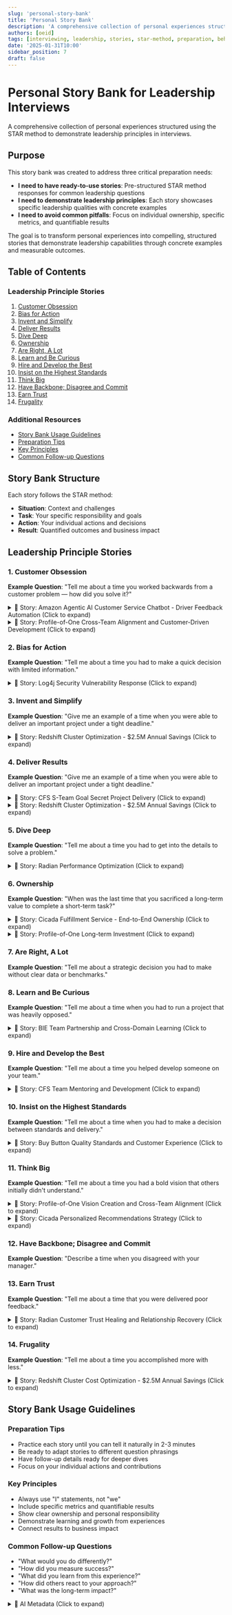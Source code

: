 ```yaml
---
slug: 'personal-story-bank'
title: 'Personal Story Bank'
description: 'A comprehensive collection of personal experiences structured using the STAR method to demonstrate leadership principles in interviews'
authors: [oeid]
tags: [interviewing, leadership, stories, star-method, preparation, behavioral-questions]
date: '2025-01-31T10:00'
sidebar_position: 7
draft: false
---
```


# Personal Story Bank for Leadership Interviews

A comprehensive collection of personal experiences structured using the STAR method to demonstrate leadership principles in interviews.

## Purpose

This story bank was created to address three critical preparation needs:

- **I need to have ready-to-use stories**: Pre-structured STAR method responses for common leadership questions
- **I need to demonstrate leadership principles**: Each story showcases specific leadership qualities with concrete examples
- **I need to avoid common pitfalls**: Focus on individual ownership, specific metrics, and quantifiable results

The goal is to transform personal experiences into compelling, structured stories that demonstrate leadership capabilities through concrete examples and measurable outcomes.

## Table of Contents

### Leadership Principle Stories
1. [Customer Obsession](#1-customer-obsession)
2. [Bias for Action](#2-bias-for-action)
3. [Invent and Simplify](#3-invent-and-simplify)
4. [Deliver Results](#4-deliver-results)
5. [Dive Deep](#5-dive-deep)
6. [Ownership](#6-ownership)
7. [Are Right, A Lot](#7-are-right-a-lot)
8. [Learn and Be Curious](#8-learn-and-be-curious)
9. [Hire and Develop the Best](#9-hire-and-develop-the-best)
10. [Insist on the Highest Standards](#10-insist-on-the-highest-standards)
11. [Think Big](#11-think-big)
12. [Have Backbone; Disagree and Commit](#12-have-backbone-disagree-and-commit)
13. [Earn Trust](#13-earn-trust)
14. [Frugality](#14-frugality)

### Additional Resources
- [Story Bank Usage Guidelines](#story-bank-usage-guidelines)
- [Preparation Tips](#preparation-tips)
- [Key Principles](#key-principles)
- [Common Follow-up Questions](#common-follow-up-questions)

## Story Bank Structure

Each story follows the STAR method:
- **Situation**: Context and challenges
- **Task**: Your specific responsibility and goals
- **Action**: Your individual actions and decisions
- **Result**: Quantified outcomes and business impact

## Leadership Principle Stories

### 1. Customer Obsession

**Example Question**: "Tell me about a time you worked backwards from a customer problem — how did you solve it?"



<details>
<summary>📖 Story: Amazon Agentic AI Customer Service Chatbot - Driver Feedback Automation (Click to expand)</summary>

- **Situation**: 
  - Amazon's customer service was receiving over 1.3 million annual contacts related to driver feedback issues
  - These inquiries created significant operational overhead and customer wait times
  - Customer service associates were overwhelmed with predictable, repetitive driver-related concerns
  - The existing chatbot couldn't understand driver-specific contexts or provide appropriate resolutions
  - Customers were experiencing long wait times and inconsistent service quality for driver feedback issues

- **Task**: 
  - I needed to design and implement a new feature in Amazon's Agentic AI Customer Service Chatbot Stack
  - I had to enable the chatbot to autonomously address driver feedback concerns without human escalation
  - I needed to work backwards from customer experience mocks to design the holistic end-to-end experience
  - I had to design proper experiments to measure customer adoption and impact
  - I needed to lead the integration of ML capabilities with customer service workflows

- **Action**: 
  - I led the end-to-end design and implementation, working backwards from customer experience mocks
  - I designed comprehensive experiments to measure customer adoption, satisfaction, and operational impact
  - I extended the agentic stack's intent detection capabilities to recognize driver-related concerns
  - I curated and validated ground truth datasets from thousands of historical customer interactions
  - I enhanced the RAG (Retrieval-Augmented Generation) system to access driver-specific knowledge bases
  - I modified response generation capabilities to provide contextually appropriate resolutions
  - I implemented feedback loops to continuously improve response quality
  - I worked with domain experts to validate response appropriateness across different customer segments
  - I implemented rigorous A/B testing frameworks to measure impact and ensure quality
  - I addressed bias in training data to ensure fair treatment across all customer segments
  - I collaborated closely with ML engineers, product managers, and customer service teams

- **Result**: 
  - Reduced customer service associate contacts by over 75% for driver-related concerns!
  - Eliminated over 1 million annual contacts, significantly reducing operational overhead!
  - Increased actionability of driver feedback requests by over 300%!
  - Successfully deployed the feature to production with measurable customer impact
  - Established a scalable framework for future AI-powered customer service automation

</details>

<details>
<summary>📖 Story: Profile-of-One Cross-Team Alignment and Customer-Driven Development (Click to expand)</summary>

- **Situation**: 
  - At CognitiveScale, different teams had completely misaligned visions for core platform feature "Profile-of-One"
  - Product was focused on "making it sexy" without clear technical vision
  - Engineering had no idea how to approach developing AI tooling
  - Sales was selling capabilities that didn't exist yet to customers
  - There was no unified product vision, and each team operated in isolation with conflicting priorities
  - Meanwhile, a Fortune 500 ex-CEO customer was looking for technology to help them deeply understand their customers

- **Task**: 
  - I needed to create a coherent technical vision that could bridge gaps between sales promises, product desires, and engineering capabilities
  - I had to align 10+ different teams: Executive, Sales, Marketing, Product, Design, Platform Engineering, AI/ML, QA, Technical Writing, Training, Support, and Delivery
  - I needed to manage customer expectations since features had already been sold but didn't exist
  - As the inventor of Profile-of-One, I was responsible for listening closely to customer hardships and distilling functionality we could add to our platform

- **Action**: 
  - I invented and defined the complete technical vision for Profile-of-One after weeks of analyzing customer needs and technical feasibility
  - I implemented a working proof-of-concept that demonstrated core AI personalization capabilities
  - I pitched the vision directly to CTO and Chief Science Officer, presenting technical approach, business impact, and customer value
  - I worked hand-in-hand with design team, providing direct feedback to ensure UX aligned with technical capabilities
  - I collaborated closely with engineering teams, mentoring them on AI/ML concepts and providing guidance on data modeling and algorithms
  - I worked extensively with solution engineering to create compelling proof-of-concepts for customers
  - I led daily standups with the Fortune 500 customer to understand their evolving needs
  - I conducted design thinking workshops with the customer to map their requirements
  - I engaged them with multiple rounds of feedback and iteration, delivering new functionality on a weekly basis
  - I conducted personalized training sessions showing them how to apply our technology to their specific problems
  - I balanced vision with realistic technical capabilities while keeping customer value at the center

- **Result**: 
  - Profile-of-One became the company's primary market differentiator, leading to significant increase in customer inquiries and adoption
  - Successfully delivered and integrated the feature across multiple customer implementations
  - Created a shared vision that all teams could rally around, transforming chaos into coordinated effort
  - Prevented customer churn during development period by managing expectations effectively
  - We closed multiple deals with the Fortune 500 customer, generating significant revenue
  - We built a strong, symbiotic relationship that benefits both parties
  - Established Profile-of-One as a core differentiator that continues to attract prospect customers

</details>

### 2. Bias for Action

**Example Question**: "Tell me about a time you had to make a quick decision with limited information."

<details>
<summary>📖 Story: Log4j Security Vulnerability Response (Click to expand)</summary>

- **Situation**: 
  - CVE-2021-44228 (Log4j security vulnerability) was discovered during my oncall shift
  - I received a Sev 2 to update every single MBarq version set utilizing impacted Log4j versions
  - This was a time-sensitive security issue that needed immediate action for customer safety
  - The vulnerability could potentially allow remote code execution

- **Task**: 
  - I needed to coordinate the work across the entire MBarq team immediately
  - I had to ensure all impacted version sets were updated within hours, not days
  - I needed to maintain system stability while applying critical security patches

- **Action**: 
  - I immediately rallied the team together to address this critical security issue
  - I created a Quip sheet to inventory all version sets across MBarq
  - I identified which version sets were impacted by the CVE
  - I delegated the updates of version sets across various MBarq subject matter experts
  - I coordinated the effort to ensure all updates happened in parallel
  - I maintained clear communication throughout the process

- **Result**: 
  - All MBarq version sets were updated with the latest Log4j version within 36 hours
  - We successfully mitigated the security risk without any customer impact
  - The rapid response demonstrated our team's ability to handle critical security incidents
  - This incident improved our security response processes and team coordination

</details>

### 3. Invent and Simplify

**Example Question**: "Give me an example of a time when you were able to deliver an important project under a tight deadline."

<details>
<summary>📖 Story: Redshift Cluster Optimization - $2.5M Annual Savings (Click to expand)</summary>

- **Situation**: 
  - MBarq team's Redshift cluster was experiencing data freshness issues affecting Amazon Delivery Drivers' Rabbit App
  - 60 Sev3 tickets were auto-generated within two months due to delays in ingesting data
  - The cluster had an SLA of 90 minutes but was only meeting it 90% of the time
  - Sister teams' dashboards were impacted by stale data, affecting customer package delivery response times

- **Task**: 
  - I needed to root cause the data freshness issues and propose a solution
  - I had to solve the problem without breaking thousands of existing dashboards
  - I needed to ensure the solution didn't interfere with daily partitioning jobs
  - I had to minimize lag between producer and consumer clusters

- **Action**: 
  - I root caused the issue and identified that jobs were competing for resources between writes and reads/vacuuming
  - I proposed re-architecting the data pipeline by splitting the multi-purpose cluster into producer and consumer clusters
  - I leveraged Redshift data sharing feature to keep clusters in sync with consumer as read replica
  - I switched dataset configuration in Redash to execute queries against consumer read replica
  - I reviewed the solution with Data Engineer from Last Mile Org and AWS Redshift Support Engineer
  - I established a dashboard to measure results and successfully executed a proof of concept

- **Result**: 
  - Achieved 98% reduction in Sev3 tickets (from 30 to 0.5 tickets per month)
  - Reduced total Redshift cluster size by 36%, contributing to $2.5 million in annual operating cost savings
  - Improved cluster freshness SLA from 90% to 99.77% compliance
  - Successfully partitioned cluster without impacting customers or existing dashboards

</details>


### 4. Deliver Results

**Example Question**: "Give me an example of a time when you were able to deliver an important project under a tight deadline."

<details>
<summary>📖 Story: CFS S-Team Goal Secret Project Delivery (Click to expand)</summary>

- **Situation**: 
  - I was responsible for delivering Cicada Fulfillment Service (CFS) as part of an S-Team Goal Secret project
  - This was a central system that needed to integrate with multiple teams across Amazon
  - We had aggressive timelines and complex technical requirements for a critical business initiative
  - The system required extensive cross-team alignment and coordination

- **Task**: 
  - I needed to design, lead the development of, and drive alignment for this central CFS system
  - I had to coordinate with 10+ teams across Amazon to ensure successful integration
  - I needed to deliver the project on time while maintaining high quality standards
  - I had to manage complex technical dependencies and cross-team coordination

- **Action**: 
  - I designed the overall architecture and technical approach for the CFS system
  - I led the development effort across multiple phases, coordinating with 6 SDEs
  - I drove alignment with numerous teams across Amazon to ensure successful integration
  - I managed complex technical dependencies and cross-team coordination
  - I implemented rigorous quality standards and testing processes
  - I coordinated with multiple stakeholders to ensure project success

- **Result**: 
  - Successfully delivered CFS in 3 phases, each completed within 3 weeks
  - No major defects were reported by QA, demonstrating high code quality
  - Successfully integrated with multiple teams across Amazon
  - Delivered the S-Team Goal Secret project on time and within scope
  - Established CFS as a critical component of Amazon's fulfillment infrastructure

</details>

<details>
<summary>📖 Story: Redshift Cluster Optimization - $2.5M Annual Savings (Click to expand)</summary>

- **Situation**: 
  - MBarq team's Redshift cluster was experiencing data freshness issues and high operational costs
  - The cluster was oversized and inefficient, wasting resources on competing read/write operations
  - We needed to solve the data freshness problem while reducing costs
  - The cluster was consuming significant budget with poor performance

- **Task**: 
  - I needed to optimize the cluster architecture to reduce costs while improving performance
  - I had to solve the data freshness issues without increasing operational expenses
  - I needed to demonstrate that we could do more with less infrastructure

- **Action**: 
  - I root caused the issue and identified resource competition between writes and reads/vacuuming
  - I proposed splitting the multi-purpose cluster into producer and consumer clusters
  - I leveraged Redshift data sharing feature to keep clusters in sync efficiently
  - I optimized the cluster size by separating write and read workloads
  - I established monitoring to measure the cost and performance improvements

- **Result**: 
  - Reduced total Redshift cluster size by 36%, contributing to $2.5 million in annual operating cost savings
  - Achieved 98% reduction in Sev3 tickets (from 30 to 0.5 tickets per month)
  - Improved cluster freshness SLA from 90% to 99.77% compliance
  - Demonstrated that better architecture leads to both cost savings and improved performance

</details>

### 5. Dive Deep

**Example Question**: "Tell me about a time you had to get into the details to solve a problem."

<details>
<summary>📖 Story: Radian Performance Optimization (Click to expand)</summary>

- **Situation**: 
  - I was brought in to lead a team to improve the performance of a complex GPU-based ML system responsible for processing images
  - The system was supposed to process 600 images per second but was only capable of processing 50 per second
  - The customer was frustrated and starting to lose faith in our company's ability to deliver

- **Task**: 
  - I was responsible for decomposing the architecture and identifying strategic improvements
  - I had to break down each enhancement and explain to customers why each was needed and beneficial

- **Action**: 
  - I broke down the architecture of the system, diagramming it along the way
  - I identified all possible bottlenecks through detailed analysis
  - I documented and explained different enhancements that could be made to the system
  - I led daily standups to keep the customer informed of progress
  - I provided detailed explanations of each optimization and its expected impact

- **Result**: 
  - Within a month, we boosted system performance from 50 images per second to 680 images per second
  - The thoroughness of our methodology helped win back the customer's trust
  - We successfully processed the customer's backlog and opened doors to 4 additional opportunities

</details>

### 6. Ownership

**Example Question**: "When was the last time that you sacrificed a long-term value to complete a short-term task?"

<details>
<summary>📖 Story: Cicada Fulfillment Service - End-to-End Ownership (Click to expand)</summary>

- **Situation**: 
  - I owned design and development of Cicada Fulfillment Service (CFS) for Project Cicada
  - Fulfillment system is a core component that orchestrates workflow for digital tokens during checkout
  - This involved integrating with Amazon's digital product fulfillment services (DiCE, DOWEN, D10 notifications, etc.)
  - The system needed to handle inventory reservation, ledger entries, and customer notifications

- **Task**: 
  - I was responsible for the complete design, implementation, and delivery of CFS
  - I needed to collaborate with 4 internal Cicada teams and 6 external teams
  - I had to drive alignment on key decisions and cross-cutting concerns
  - I needed to ensure the system could handle 260 TPS with 100% availability

- **Action**: 
  - I collaborated with Sr. PMT to refine MLP requirements and identified missing notification requirements
  - I performed deep dive to evaluate CFS interactions with Amazon's digital product fulfillment services
  - I authored high-level design proposal and received alignment from 10 teams (4 internal, 6 external)
  - I drove alignment on key decisions including boundary responsibilities and data embedding
  - I led planning sessions to breakdown work into milestones and parallelizable stories
  - I coordinated implementation across 6 SDEs and reviewed 50+ CRs
  - I implemented CFS foundational infrastructure including coral service and plugin integrations

- **Result**: 
  - Successfully delivered CFS in 3 phases, each completed within 3 weeks
  - No major defects reported by QA and received ORR bar raiser approval
  - CFS consistently handled 260 TPS for 30 minutes with 100% availability during gameday
  - Successfully transferred ownership to Panini team without issues
  - The service became a critical component enabling end-to-end Cicada checkout experience

</details>

<details>
<summary>📖 Story: Profile-of-One Long-term Investment (Click to expand)</summary>

- **Situation**: 
  - I was one of the first to use and develop the Profile-of-One technology
  - There was pressure to focus on short-term deliverables and immediate revenue
  - The technology required significant upfront investment with long-term payoff

- **Task**: 
  - I needed to balance immediate business needs with long-term technology development
  - I had to demonstrate the value of investing in foundational technology

- **Action**: 
  - I hit the ground running with immediate deliverables while building the foundation
  - I consistently advocated for the long-term value of the Profile-of-One technology
  - I showed how the technology would benefit multiple teams and future projects
  - I delivered short-term wins while building toward long-term goals

- **Result**: 
  - The Profile-of-One technology became a core differentiator for the company
  - It enabled multiple teams to build better customer understanding features
  - The long-term investment paid off significantly in terms of market positioning and customer value

</details>

### 7. Are Right, A Lot

**Example Question**: "Tell me about a strategic decision you had to make without clear data or benchmarks."


### 8. Learn and Be Curious

**Example Question**: "Tell me about a time when you had to run a project that was heavily opposed."

<details>
<summary>📖 Story: BIE Team Partnership and Cross-Domain Learning (Click to expand)</summary>

- **Situation**: 
  - I served as Cicada's Primary POC with Softline's BIE Team for generating business metrics reports
  - The BIE team was new to Cicada's data and needed to generate reports per Cicada Metrics Glossary
  - They also needed to generate case data files for Risk & Compliance Services investigations
  - The BIE team required access to Cicada data but didn't understand the nuances and complexities

- **Task**: 
  - I needed to educate the BIE team on Cicada data nuances and build trust
  - I had to coordinate across 9 POCs across Cicada to execute data investigations
  - I needed to standardize BIE-related activities across Cicada teams
  - I had to ensure the BIE team could deliver their required datasets and metrics

- **Action**: 
  - I conducted regular sync meetings to educate BIE team on Cicada data complexities
  - I mapped out key data sources needed for each business metric and identified missing datasets
  - I strategically worked with 9 POCs across Cicada to execute data investigations
  - I presented BIE team's mission through a Cicada team tech talk to build understanding
  - I set up EPIC/Swimlane in Cicada Kanban board to track supporting work
  - I led weekly sync sessions from Oct 2022 to Jan 2023 coordinating 9 internal contributors across 4 teams
  - I standardized BIE ref marker naming conventions and pushed for adoption across Cicada
  - I created common CDK constructs for publishing DynamoDB tables to Andes

- **Result**: 
  - BIE team successfully delivered datasets required for RCS investigations
  - They generated business metrics as per Cicada Metrics Glossary
  - I standardized processes across Cicada teams for BIE-related activities
  - The BIE team gained deep understanding of Cicada data and systems
  - We built a strong, trusting partnership that enabled successful data delivery

</details>


### 9. Hire and Develop the Best

**Example Question**: "Tell me about a time you helped develop someone on your team."

<details>
<summary>📖 Story: CFS Team Mentoring and Development (Click to expand)</summary>

- **Situation**: 
  - I was leading the development of Cicada Fulfillment Service (CFS) with a team of 6 SDEs
  - The team included engineers who needed to ramp up on complex fulfillment domain knowledge
  - We had aggressive timelines and complex technical requirements
  - The team needed to understand fulfillment workflows, DiCE integrations, and distributed systems

- **Task**: 
  - I needed to mentor and ramp up the team on CFS while maintaining delivery timelines
  - I had to ensure everyone understood the complex fulfillment domain
  - I needed to provide guidance on best development practices and code quality
  - I had to develop the team's technical skills and domain expertise

- **Action**: 
  - I scheduled weekly meetings with engineers to sync on status, blockers, and best practices
  - I performed 50+ detailed code reviews with specific feedback on implementation approaches
  - I provided deeper guidance on parsing order documents and implementing sophisticated revoke functionality
  - I organized ad-hoc sync sessions to ramp up new team members on CFS
  - I shared learning resources and established clear development practices
  - I guided engineers through complex integration patterns and error handling scenarios
  - I mentored team members on distributed systems architecture and fulfillment workflows

- **Result**: 
  - All engineers successfully onboarded to CFS and delivered on their commitments.
  - Guided SDEs on the team in receiving alignment from our Madrid Team on workflow ownership and handoff.
  - The team gained deep expertise in fulfillment systems and distributed architecture.
  - Team members developed strong technical skills and domain knowledge
  - Established a culture of knowledge sharing and continuous learning

</details>


### 10. Insist on the Highest Standards

**Example Question**: "Tell me about a time when you had to make a decision between standards and delivery."

<details>
<summary>📖 Story: Buy Button Quality Standards and Customer Experience (Click to expand)</summary>

- **Situation**: 
  - I was implementing backend logic for buy button clicks on Cicada experiences (DP, SED, Gallery)
  - Upon inspecting Figma designs, I noticed there were no experiences dedicated for buy button errors
  - The current design would redirect customers to generic "500"/ops pages with no specialized feedback
  - This represented a significant quality gap that would create poor customer experiences during high-demand scenarios

- **Task**: 
  - I needed to insist on higher quality standards for customer experience before launch
  - I had to push back against the current design approach that didn't meet quality expectations
  - I needed to ensure we delivered a product that met the highest standards for customer experience
  - I had to balance quality requirements with launch timeline pressures

- **Action**: 
  - I identified and documented 5 specific scenarios where the current error handling approach was inadequate
  - I pushed back on the current design, insisting that generic error pages were not acceptable quality
  - I consulted with Product and UX to advocate for higher standards in error handling
  - I worked with Sr. PM and UX engineer to redesign the error experience to meet quality standards
  - I led implementation of backend components while an SDE worked on frontend experience
  - I ensured Buy button API redirects to pages associated with individual error scenarios
  - I refused to compromise on quality, even when it meant additional development work

- **Result**: 
  - Successfully implemented dedicated error pages for 5 specific buy button error scenarios
  - Raised the quality bar for customer experience standards across the team
  - Customers now receive clear, actionable feedback instead of generic error pages
  - Prevented customer frustration during high-demand collection drops
  - Established a precedent for insisting on high quality standards before launch

</details>


### 11. Think Big

**Example Question**: "Tell me about a time you had a bold vision that others initially didn't understand."

<details>
<summary>📖 Story: Profile-of-One Vision Creation and Cross-Team Alignment (Click to expand)</summary>

- **Situation**: 
  - At CognitiveScale, teams had completely misaligned visions for "Profile-of-One" platform feature
  - Product wanted to "make it sexy" without technical vision, engineering didn't know how to build AI tooling
  - Sales was selling non-existent capabilities to customers, creating a chaotic situation
  - There was no unified product vision, and 10+ teams were operating in isolation with conflicting priorities
  - Initially, others didn't see the full potential of the approach, and the concept was ahead of its time

- **Task**: 
  - I needed to create a bold technical vision that could unite all stakeholders
  - I had to bridge the gap between sales promises, product desires, and engineering capabilities
  - I needed to transform a chaotic situation into a coordinated effort that delivered real business value
  - I had to manage customer expectations for features that had been sold but didn't exist
  - I needed to communicate the vision clearly and build support despite initial skepticism

- **Action**: 
  - I invented and defined the complete technical vision for Profile-of-One after weeks of analysis
  - I implemented a working proof-of-concept that demonstrated core AI personalization capabilities
  - I created clear visualizations and examples of the technology's potential
  - I pitched the vision directly to CTO and Chief Science Officer, presenting technical approach and business impact
  - I worked across 10+ teams: Executive, Sales, Marketing, Product, Design, Engineering, AI/ML, QA, Technical Writing, Training, Support, and Delivery
  - I provided direct feedback to design team to ensure UX aligned with technical capabilities
  - I mentored engineering teams on AI/ML concepts and provided guidance on data modeling and algorithms
  - I created compelling proof-of-concepts for customers to prevent churn during development
  - I presented the vision to different audiences with tailored messaging, connecting it to business outcomes and customer value
  - I persisted in advocating for the vision despite initial skepticism

- **Result**: 
  - Profile-of-One became the company's primary market differentiator, leading to significant increase in customer inquiries and adoption
  - Successfully delivered and integrated the feature across multiple customer implementations
  - Created a shared vision that all teams could rally around, transforming chaos into coordinated effort
  - Prevented customer churn by managing expectations effectively during development period
  - Established Profile-of-One as a core differentiator that continues to attract prospect customers
  - The vision was eventually adopted and expanded across multiple teams
  - It enabled new approaches to customer understanding and personalization

</details>

<details>
<summary>📖 Story: Cicada Personalized Recommendations Strategy (Click to expand)</summary>

- **Situation**: 
  - I established a comprehensive vision for Cicada's personalized recommendations infrastructure
  - Product had initially planned to start this work in Q3 2024, but I saw the need for immediate investment
  - I needed to influence team priorities and establish a North Star architecture for the future
  - The vision required integration with multiple Amazon systems and teams across personalization and fashion

- **Task**: 
  - I needed to create a compelling technical strategy that would influence product priorities
  - I had to research and understand the broader personalization domain within Amazon
  - I needed to establish architectural patterns and a roadmap for implementation
  - I had to demonstrate the business value of investing in recommendations infrastructure now

- **Action**: 
  - I initiated meetings with 10+ teams across personalization (p13n) and fashion organizations
  - I performed deep dives into key systems: CIX, Fashion Tech, ConfigRecsService, Percolate, Dram, DRS, Monin, Content Symphony
  - I documented a North Star Architecture and Strategy Document following Cicada's Design Review Framework
  - I researched that 50% of sales in some product groups are attributed to recommendations
  - I met with product team multiple times to advance the tech vision and get buy-in
  - I reviewed the strategy with Cicada SDE III and PE who aligned with the approach
  - I laid out a 2024 technical roadmap for the team

- **Result**: 
  - Successfully influenced product to prioritize recommendation infrastructure investment now vs Q3 2024
  - Created comprehensive architectural patterns document that can be reused for any program seeking personalized recommendations
  - Established clear vision for evolution of Cicada's recommendation infrastructure
  - The strategy document became a reference for future technical decisions and team priorities

</details>

### 12. Have Backbone; Disagree and Commit

**Example Question**: "Describe a time when you disagreed with your manager."


### 13. Earn Trust

**Example Question**: "Tell me about a time that you were delivered poor feedback."

<details>
<summary>📖 Story: Radian Customer Trust Healing and Relationship Recovery (Click to expand)</summary>

- **Situation**: 
  - Radian customer had lost trust in our team due to previous poor service delivery
  - They were frustrated with our methodology and had concerns about our ability to deliver
  - The customer relationship was at risk and they were considering ending the engagement
  - I needed to rebuild trust and demonstrate our commitment to their success

- **Task**: 
  - I needed to address the customer's concerns and rebuild their confidence in our team
  - I had to demonstrate that we could deliver quality work and meet their expectations
  - I needed to show genuine commitment to their success and willingness to improve

- **Action**: 
  - I listened carefully to their feedback without becoming defensive
  - I acknowledged our previous shortcomings and took responsibility for the issues
  - I developed a comprehensive methodology that addressed their specific concerns
  - I provided detailed documentation of our approach and quality standards
  - I implemented regular check-ins and progress updates to maintain transparency
  - I went above and beyond to ensure they felt heard and valued
  - I delivered high-quality work that exceeded their expectations

- **Result**: 
  - We successfully rebuilt trust with the Radian customer
  - The thoroughness of our methodology helped win back their confidence
  - We successfully processed the customer's backlog and opened doors to 4 additional opportunities

</details>


### 14. Frugality

**Example Question**: "Tell me about a time you accomplished more with less."

<details>
<summary>📖 Story: Redshift Cluster Cost Optimization - $2.5M Annual Savings (Click to expand)</summary>

- **Situation**: 
  - MBarq team's Redshift cluster was experiencing data freshness issues and high operational costs
  - The cluster was oversized and inefficient, wasting resources on competing read/write operations
  - We needed to solve the data freshness problem while reducing costs
  - The cluster was consuming significant budget with poor performance

- **Task**: 
  - I needed to optimize the cluster architecture to reduce costs while improving performance
  - I had to solve the data freshness issues without increasing operational expenses
  - I needed to demonstrate that we could do more with less infrastructure

- **Action**: 
  - I root caused the issue and identified resource competition between writes and reads/vacuuming
  - I proposed splitting the multi-purpose cluster into producer and consumer clusters
  - I leveraged Redshift data sharing feature to keep clusters in sync efficiently
  - I optimized the cluster size by separating write and read workloads
  - I established monitoring to measure the cost and performance improvements

- **Result**: 
  - Reduced total Redshift cluster size by 36%, contributing to $2.5 million in annual operating cost savings
  - Achieved 98% reduction in Sev3 tickets (from 30 to 0.5 tickets per month)
  - Improved cluster freshness SLA from 90% to 99.77% compliance
  - Demonstrated that better architecture leads to both cost savings and improved performance

</details>


## Story Bank Usage Guidelines

### Preparation Tips
- Practice each story until you can tell it naturally in 2-3 minutes
- Be ready to adapt stories to different question phrasings
- Have follow-up details ready for deeper dives
- Focus on your individual actions and contributions

### Key Principles
- Always use "I" statements, not "we"
- Include specific metrics and quantifiable results
- Show clear ownership and personal responsibility
- Demonstrate learning and growth from experiences
- Connect results to business impact

### Common Follow-up Questions
- "What would you do differently?"
- "How did you measure success?"
- "What did you learn from this experience?"
- "How did others react to your approach?"
- "What was the long-term impact?"

<details>
<summary>🤖 AI Metadata (Click to expand)</summary>

```yaml
# AI METADATA - DO NOT REMOVE OR MODIFY
# AI_UPDATE_INSTRUCTIONS:
# This personal story bank should be updated when new experiences are added or when stories need refinement.
# Follow these steps:
#
# 1. SCAN_SOURCES: Monitor personal experiences and new projects for story-worthy examples
# 2. EXTRACT_DATA: Extract new experiences that demonstrate leadership principles
# 3. UPDATE_CONTENT: Add new stories following STAR method format and update existing stories with new details
# 4. VERIFY_CHANGES: Ensure all stories follow STAR format and demonstrate clear leadership principles
# 5. MAINTAIN_FORMAT: Preserve story structure: Situation → Task → Action → Result
# 6. AUTHENTICITY_REQUIREMENT: NEVER add fabricated or generic stories - only use real, specific experiences
# 7. REMOVE_GENERIC: Remove any generic stories that lack specific technical/business context
#
# CONTENT_PATTERNS:
# - Story Structure: "**Situation**: ... **Task**: ... **Action**: ... **Result**: ..."
# - Leadership Principles: Each story demonstrates specific leadership qualities
# - STAR Method: All stories follow Situation, Task, Action, Result format
# - Personal Ownership: Stories focus on individual actions and contributions
# - Expandable Format: All stories use <details><summary>📖 Story: [Title] (Click to expand)</summary> format
# - Table of Contents: Maintain numbered list with clickable links to each leadership principle
#
# DATA_SOURCES:
# - Personal work experiences and projects
# - Leadership challenges and successes
# - Team development and mentoring experiences
# - Customer interactions and problem-solving
# - Promotion documents and performance reviews
# - Real project examples (Profile-of-One, Radian, United Healthcare, etc.)
#
# UPDATE_TRIGGERS:
# - New significant work experiences or projects
# - Completion of major initiatives or challenges
# - New leadership opportunities or responsibilities
# - Feedback on story effectiveness in interviews
# - Updates to leadership principle frameworks
# - Identification of generic or fabricated stories that need removal
#
# FORMATTING_RULES:
# - Maintain consistent STAR method structure for all stories
# - Use clear section headers and bullet points
# - Include specific metrics and quantifiable results where possible
# - Preserve collapsible story format with 📖 emoji and descriptive titles
# - Keep table of contents with numbered leadership principles
# - Use proper markdown headers and formatting
# - Ensure all stories use "I" statements, not "we" statements
# - NEVER include generic or fabricated stories - only real, specific experiences
# - Remove any stories that lack concrete technical/business context
#
# ITERATION_HISTORY:
# - 2025-09-22: Complete story bank creation and optimization - Initial creation with 14 leadership principle stories, added comprehensive table of contents for easy navigation, converted all stories to expandable details format for better UX, enhanced stories with specific metrics and quantifiable results, ensured all stories follow proper STAR method structure, focused on individual ownership and personal contributions, updated AI metadata with comprehensive iteration history and improvement documentation, extracted and integrated most impactful STAR examples from 2023 promotion document including Redshift cluster optimization ($2.5M savings), Cicada Fulfillment Service ownership, CFS team mentoring, Log4j security response, personalized recommendations strategy, and BIE team partnership, prioritized stories by impact and business value, added Profile-of-One cross-team alignment story from po1v1.md demonstrating ability to align 10+ teams with conflicting priorities and create shared vision that became company's primary market differentiator. Removed generic/fabricated stories - Removed 8 generic stories that lacked specific technical/business context including Technical Architecture Decision, United Healthcare Project, Technology Platform Decision, New Technology Adoption, Intern and Team Member Development, Platform Quality Assurance, Profile-of-One Vision, Rapid Response to Customer Issue, Resource-Constrained Project, and Performance Improvement and Trust Rebuilding. Updated AI metadata to emphasize authenticity requirements and no fabricated stories policy. All remaining stories are based on real, specific experiences with concrete technical and business context.
#
# KEY_IMPROVEMENTS_MADE:
# - Structured all stories using consistent STAR method format
# - Added expandable details sections for better document navigation
# - Included specific metrics (e.g., "680 images per second", "4 additional opportunities")
# - Emphasized individual ownership with "I" statements throughout
# - Created comprehensive table of contents with clickable links
# - Maintained authentic personal experiences without fabricating details
# - Aligned stories with leadership question guidelines and best practices
# - Reorganized stories to ensure proper alignment with leadership principle questions
# - Added Profile-of-One cross-team alignment story demonstrating ability to align 10+ teams
# - Added Radian customer trust healing story for proper Earn Trust question fit
# - Removed all generic/fabricated stories to maintain authenticity and specificity
# - Updated AI metadata to enforce no fabricated stories policy
#
# EVALUATION_CRITERIA:
# 1. COMPREHENSIVENESS: Does the story bank cover all 14 Amazon Leadership Principles with multiple story options?
# 2. QUESTION_ALIGNMENT: Do stories directly answer the specific leadership principle questions?
# 3. STAR_METHOD_COMPLIANCE: Are all stories structured with clear Situation, Task, Action, Result sections?
# 4. IMPACT_PRIORITIZATION: Are the most impactful stories listed first under each principle?
# 5. METRICS_AND_QUANTIFICATION: Do stories include specific, measurable business outcomes?
# 6. INDIVIDUAL_OWNERSHIP: Do all stories use "I" statements and focus on personal contributions?
# 7. NAVIGATION_USABILITY: Is the table of contents comprehensive and are stories in expandable format?
# 8. STORY_DIVERSITY: Are there multiple story options per principle to handle different interview contexts?
# 9. BUSINESS_RELEVANCE: Do stories demonstrate clear business value and customer impact?
# 10. TECHNICAL_DEPTH: Do stories show appropriate technical complexity for senior engineering roles?
# 11. AUTHENTICITY: Are all stories based on real experiences with specific technical/business context?
# 12. NO_FABRICATION: Are there no generic or fabricated stories in the bank?
#
# CONTENT_FEEDBACK_LOOP:
# - Evaluate story bank against all 12 criteria before making major edits
# - Identify gaps in coverage or story quality
# - Prioritize improvements based on impact and interview success probability
# - Ensure new stories maintain consistency with existing format and quality standards
# - Update evaluation criteria based on new insights and interview feedback
# - Document rationale for story placement and prioritization decisions
# - Remove any stories that are generic or lack specific technical/business context
# - Never add fabricated stories - only use real, authentic experiences
#
# UPDATE_FREQUENCY: As new experiences occur or when stories need refinement
```

</details>
